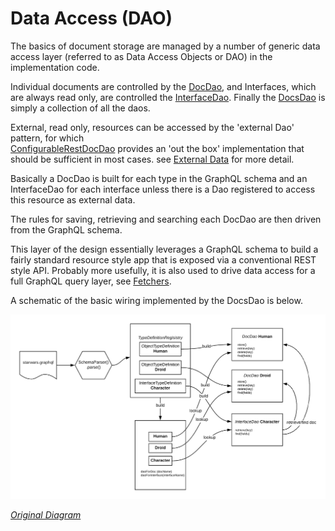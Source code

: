 # Data Access (DAO)

The basics of document storage are managed by a number of generic data access layer 
(referred to as Data Access Objects or DAO) in the implementation code.

Individual documents are controlled by the 
[DocDao](https://github.com/ianmorgan/graph-store/blob/master/src/main/java/ianmorgan/graphstore/DocDao.kt), 
and Interfaces, which are always read only, are controlled the 
[InterfaceDao](https://github.com/ianmorgan/graph-store/blob/master/src/main/java/ianmorgan/graphstore/InterfaceDao.kt). 
Finally the 
[DocsDao](https://github.com/ianmorgan/graph-store/blob/master/src/main/java/ianmorgan/graphstore/DocsDao.kt) is 
simply a collection of all the daos.

External, read only, resources can be accessed by the 'external Dao' pattern, for which   
[ConfigurableRestDocDao](https://github.com/ianmorgan/graph-store/blob/master/src/main/java/ianmorgan/graphstore/dal/ConfigurableRestDocDao.kt) 
provides an 'out the box' implementation that should be sufficient in most cases.
see [External Data](externalData) for more detail.


Basically a DocDao is built for each type in the GraphQL schema and an InterfaceDao for each interface unless there is a Dao registered to access this
resource as external data. 

The rules for saving, retrieving and searching each DocDao are then driven from the GraphQL schema. 

This layer of the design essentially leverages a GraphQL schema to build a fairly standard resource style app that 
is exposed via a conventional REST style API. Probably more usefully, it is also used to drive data access for a 
full GraphQL query layer, see [Fetchers](fetchers).

A schematic of the basic wiring implemented by the DocsDao is below.

<img src="images/docs-dao-wiring.png" width="800"> 

_[Original Diagram](https://www.lucidchart.com/invitations/accept/c1bc70c1-c36d-41fa-9e2b-9d27859fdabf)_
